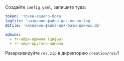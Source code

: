 Создайте `config.yaml`, запишите туда:
```yaml
token: 'токен-вашего-бота'
logfile: 'название-файла-для-логов.log'
dbfile: 'название-файла-для-базы-данных.db'

admins:
  - тг-айди-админа (цифры)
  - тг-айди-другого-админа
```

Разархивируйте `res.zip` в директорию `creation/res/`!